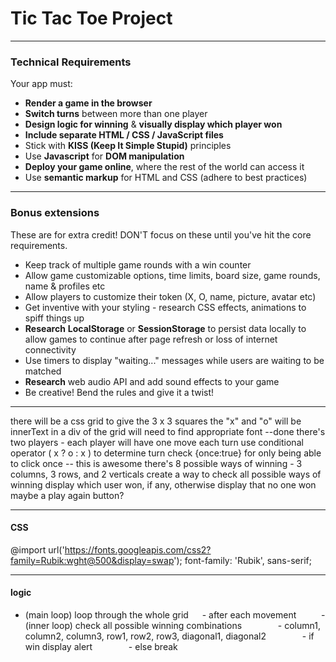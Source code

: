 # Tic Tac Toe Project

---

### Technical Requirements

Your app must:

- **Render a game in the browser**
- **Switch turns** between more than one player
- **Design logic for winning** & **visually display which player won**
- **Include separate HTML / CSS / JavaScript files**
- Stick with **KISS (Keep It Simple Stupid)** principles
- Use **Javascript** for **DOM manipulation**
- **Deploy your game online**, where the rest of the world can access it
- Use **semantic markup** for HTML and CSS (adhere to best practices)

---

### Bonus extensions

These are for extra credit! DON'T focus on these until you've hit the core requirements.

- Keep track of multiple game rounds with a win counter
- Allow game customizable options, time limits, board size, game rounds, name & profiles etc
- Allow players to customize their token (X, O, name, picture, avatar etc)
- Get inventive with your styling - research CSS effects, animations to spiff things up
- **Research** **LocalStorage** or **SessionStorage** to persist data locally to allow games to continue after page refresh or loss of internet connectivity
- Use timers to display "waiting..." messages while users are waiting to be matched
- **Research** web audio API and add sound effects to your game
- Be creative! Bend the rules and give it a twist!

---

there will be a css grid to give the 3 x 3 squares
the "x" and "o" will be innerText in a div of the grid
will need to find appropriate font --done
there's two players - each player will have one move each turn
use conditional operator ( x ? o : x ) to determine turn
check {once:true} for only being able to click once -- this is awesome
there's 8 possible ways of winning - 3 columns, 3 rows, and 2 verticals
create a way to check all possible ways of winning
display which user won, if any, otherwise display that no one won
maybe a play again button?

---

#### CSS

@import url('https://fonts.googleapis.com/css2?family=Rubik:wght@500&display=swap');
font-family: 'Rubik', sans-serif;

---

#### logic

- (main loop) loop through the whole grid
  &emsp; - after each movement
  &emsp; &emsp; - (inner loop) check all possible winning combinations
  &emsp; &emsp; &emsp; - column1, column2, column3, row1, row2, row3, diagonal1, diagonal2
  &emsp; &emsp; &emsp; - if win display alert
  &emsp; &emsp; &emsp; - else break
